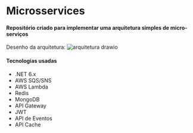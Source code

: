 # Microsservices

#### Repositório criado para implementar uma arquitetura simples de micro-serviços 

Desenho da arquitetura:
![arquitetura drawio](https://github.com/Miguel-Bit-Debug/Microsservices/assets/57414379/6451be4e-dd24-40a1-b2ee-9ee9bd50acf5)

#### Tecnologias usadas
  - .NET 6.x
  - AWS SQS/SNS
  - AWS Lambda
  - Redis
  - MongoDB
  - API Gateway
  - JWT
  - API de Eventos
  - API Cache 
